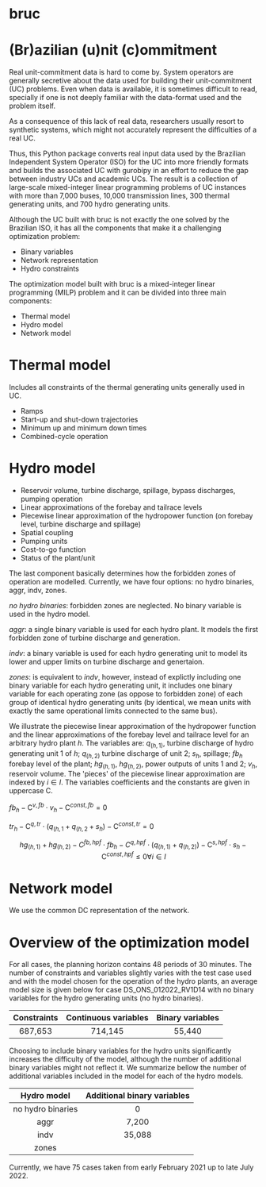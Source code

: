 # bruc
# (Br)azilian (u)nit (c)ommitment 

Real unit-commitment data is hard to come by. System operators are generally secretive about the data used for building their unit-commitment (UC) problems. Even when data is available, it is sometimes difficult to read, specially if one is not deeply familiar with the data-format used and the problem itself.

As a consequence of this lack of real data, researchers usually resort to synthetic systems, which might not accurately represent the difficulties of a real UC.

Thus, this Python package converts real input data used by the Brazilian Independent System Operator (ISO) for the UC into more friendly formats and builds the associated UC with gurobipy in an effort to reduce the gap between industry UCs and academic UCs. The result is a collection of large-scale mixed-integer linear programming problems of UC instances with more than 7,000 buses, 10,000 transmission lines, 300 thermal generating units, and 700 hydro generating units.

Although the UC built with bruc is not exactly the one solved by the Brazilian ISO, it has all the components that make it a challenging optimization problem:

- Binary variables 
- Network representation
- Hydro constraints

The optimization model built with bruc is a mixed-integer linear programming (MILP) problem and it can be divided into three main components:

- Thermal model
- Hydro model 
- Network model

# Thermal model
Includes all constraints of the thermal generating units generally used in UC.
- Ramps
- Start-up and shut-down trajectories
- Minimum up and minimum down times
- Combined-cycle operation

# Hydro model
- Reservoir volume, turbine discharge, spillage, bypass discharges, pumping operation
- Linear approximations of the forebay and tailrace levels
- Piecewise linear approximation of the hydropower function (on forebay level, turbine discharge and spillage)
- Spatial coupling 
- Pumping units
- Cost-to-go function
- Status of the plant/unit

The last component basically determines how the forbidden zones of operation are modelled. Currently, we have four options: no hydro binaries, aggr, indv, zones.

*no hydro binaries*:  forbidden zones are neglected. No binary variable is used in the hydro model.

*aggr*:               a single binary variable is used for each hydro plant. It models the first forbidden zone of turbine discharge and generation.

*indv*:               a binary variable is used for each hydro generating unit to model its lower and upper limits on turbine discharge and genertaion.

*zones*:              is equivalent to *indv*, however, instead of explictly including one binary variable for each hydro generating unit, it includes one binary variable for each operating zone (as oppose to forbidden zone) of each group of identical hydro generating units (by identical, we mean units with exactly the same operational limits connected to the same bus).

We illustrate the piecewise linear approximation of the hydropower function and the linear approximations of the forebay level and tailrace level for an arbitrary hydro plant $h$. The variables are: $q_{(h, 1)}$, turbine discharge of hydro generating unit $1$ of $h$; $q_{(h, 2)}$ turbine discharge of unit 2; $s_h$, spillage; $fb_h$ forebay level of the plant; $hg_{(h, 1)}$, $hg_{(h, 2)}$, power outputs of units $1$ and $2$; $v_h$, reservoir volume. The 'pieces' of the piecewise linear approximation are indexed by $i \in I$. The variables coefficients and the constants are given in uppercase $\text{C}$.

$fb_h - \text{C}^{v,fb} \cdot v_h - \text{C}^{const,fb} = 0$

$tr_h - \text{C}^{q,tr} \cdot (q_{(h, 1} + q_{(h, 2} + s_h) - \text{C}^{const,tr} = 0$

$$ hg_{(h, 1)} + hg_{(h, 2)} - C^{fb,hpf} \cdot fb_h - C^{q,hpf} \cdot (q_{(h, 1)} + q_{(h, 2)}) - \text{C}^{s, hpf} \cdot s_h - \text{C}^{const,hpf} \leq 0 \forall i \in I $$

# Network model
We use the common DC representation of the network.

# Overview of the optimization model

For all cases, the planning horizon contains 48 periods of 30 minutes. The number of constraints and variables slightly varies with the test case used and with the model chosen for the operation of the hydro plants, an average model size is given below for case DS_ONS_012022_RV1D14 with no binary variables for the hydro generating units (no hydro binaries).

| Constraints | Continuous variables  | Binary variables  |
| :-----:     | :-:                   | :-:               |
| 687,653     | 714,145               | 55,440            |

Choosing to include binary variables for the hydro units significantly increases the difficulty of the model, although the number of additional binary variables might not reflect it. We summarize bellow the number of additional variables included in the model for each of the hydro models.

| Hydro model           | Additional binary variables   | 
| :-----:               | :-:                           | 
| no hydro binaries     | 0                             | 
| aggr                  | 7,200                         | 
| indv                  | 35,088                        | 
| zones                 |                               | 

Currently, we have 75 cases taken from early February 2021 up to late July 2022.

